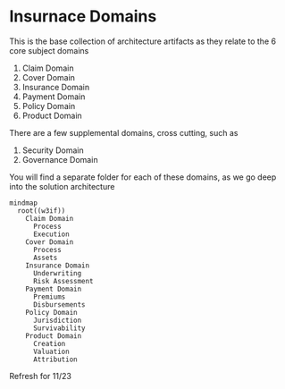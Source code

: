 # Insurnace Domains

This is the base collection of architecture artifacts as they relate to the 6 core subject domains

1. Claim Domain
2. Cover Domain
3. Insurance Domain
4. Payment Domain
5. Policy Domain
6. Product Domain

There are a few supplemental domains, cross cutting, such as 
1. Security Domain
2. Governance Domain

You will find a separate folder for each of these domains, as we go deep into the solution architecture

```mermaid
mindmap
  root((w3if))
    Claim Domain
      Process
      Execution
    Cover Domain
      Process
      Assets 
    Insurance Domain
      Underwriting
      Risk Assessment
    Payment Domain
      Premiums
      Disbursements
    Policy Domain
      Jurisdiction
      Survivability
    Product Domain
      Creation
      Valuation
      Attribution
```


Refresh for 11/23